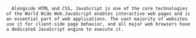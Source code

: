         
      Alongside HTML and CSS, JavaScript is one of the core technologies of the World Wide Web.JavaScript enables interactive web pages and is an essential part of web applications. The vast majority of websites use it for client-side page behavior, and all major web browsers have a dedicated JavaScript engine to execute it.
      